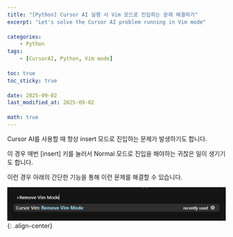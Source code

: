```yaml
---
title: "[Python] Cursor AI 실행 시 Vim 모드로 진입하는 문제 해결하기"
excerpt: "Let's solve the Cursor AI problem running in Vim mode"

categories:
    - Python
tags:
    - [CursorAI, Python, Vim mode]

toc: true
toc_sticky: true

date: 2025-09-02
last_modified_at: 2025-09-02

math: true
---
```


Cursor AI를 사용할 때 항상 insert 모드로 진입하는 문제가 발생하기도 합니다.

이 경우 매번 [insert] 키를 눌러서 Normal 모드로 진입을 해야하는 귀찮은 일이 생기기도 합니다.

이런 경우 아래의 간단한 기능을 통해 이런 문제를 해결할 수 있습니다.

![img_file](/assets/img/post/insertmode/removevim.png){: .align-center}